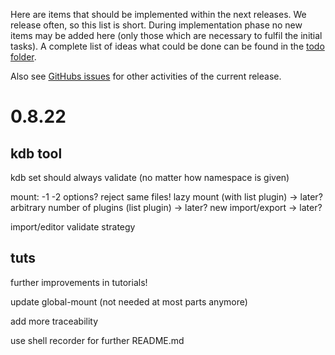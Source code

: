 Here are items that should be implemented within the next releases.
We release often, so this list is short.
During implementation phase no new items may be added here (only
those which are necessary to fulfil the initial tasks).
A complete list of ideas what could be done can be found in the
[todo folder](.).

Also see [GitHubs issues](https://git.libelektra.org/issues)
for other activities of the current release.





# 0.8.22

## kdb tool

kdb set should always validate
	(no matter how namespace is given)

mount:
	-1 -2 options?
	reject same files!
	lazy mount (with list plugin) -> later?
	arbitrary number of plugins (list plugin) -> later?
	new import/export -> later?

import/editor validate strategy


## tuts

further improvements in tutorials!

update global-mount (not needed at most parts anymore)

add more traceability

use shell recorder for further README.md



